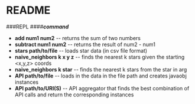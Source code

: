 # README
###REPL
####_**command**_
- **add num1 num2** -- returns the sum of two numbers
- **subtract num1 num2** -- returns the result of num2 - num1
- **stars path/to/file** -- loads star data (in csv file format)
- **naive_neighbors k x y z** -- finds the nearest k stars given the starting <x,y,z> coords
- **naive_neighbors k star** -- finds the nearest k stars from the star in arg
- **API path/to/file** -- loads in the data in the file path and creates javaobj instances
- **API <datatype> path/to/URI(S)** -- API aggregator that finds the best combination of API calls and return the corresponding instances